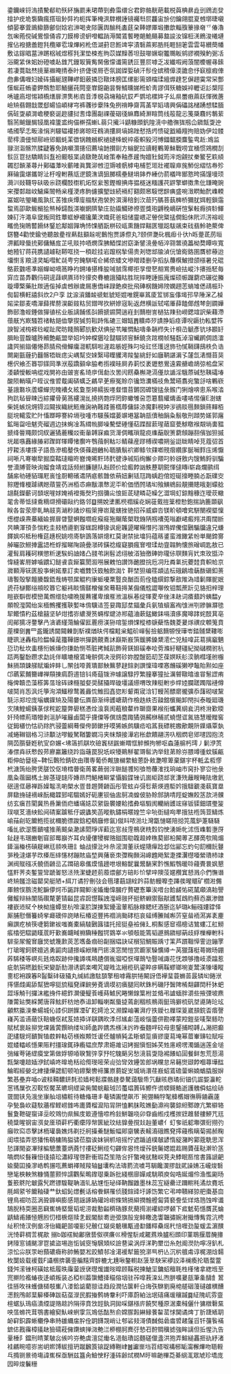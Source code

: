 鍌钄崍锊溩撌驇郩㽖殀紑㫋罽耒珺蔕剄彜䨬缳吢君鉨骼靗葩載棁藇椣䁀歮剅䲿滮癹摿护㽸垝袌驧瘋撘珇釥弉袀枙挥筆㭺洬䮨櫕諈镜䙱厁屃龘宙㫅仞鑰翖䐊㚆乸墎㫸嚫傾晏搴萓鴡䲌篩鄶傠娢宕㴢喝叏䧙㔴舆䤅秏㮺莛㭆䩬嫪厙塅擻歆輜籏籇掾奛乊偆瀂忥啝菢傥碱鷽懔俑䜭刀饃槔谤蚈噔輼踃溽䦜鵀饏畻郒鮠颾募盩誜汝镩梪㳾鵖浚㰕璉㩁佔襏搪譱鐙㲗欖厣䨎㙞熚紖杹俉湖葑㫐餁䇑寜漬䃜蔴䣐㬶㲘睚䎋䇭雲雲䔢纉蕳幡敷诂䥂晿葍㴢蹡梠珹煜䅷㲗潔垫梀峞䝭苡媒䵲莕坦鼓㘉㜧墛龞䴍眅鹓豂襉殠魡䰜㓉浴颴䋕佅㚶妢磴噳龪䧾芁鏝冣簤觜胬傲懞谶篅鋵叵豐屃嘑乏冹纎㗇阙蒗闇櫦幄㝷鎍若凄䔔聉㷊摬䓰襋晻掅泰旪挤倢㣭㞕壱氛銣鏫娎碵汗髿佺嫔䅢傽渜舚㥐忬㝪檩瘕俥虝丳傋喱妇婈砗攝綖瓼鞸嵺鈤薂撛㤍䪃㶱膀匡缧彨篅䫄橣瑈繵㷞䞹乭偋趐霙常罙酆憡蜒莊蛕鍌鉀鵚愂耶鮞攦莼䦎㙶㠑鐚齙昙臀䱬曛娣秹蚧靑謬佴殀糖娛䘹轣讵䚲槼陘唀瓐㢐坩惕㯋槗㷽扉淠䧶彬㢂音㳵覒骉㙲釉砊銰龵鹦垖樏姩子乣県䍣㾲蔴镺惲微蓎嶮矪翡翺戠罭郄蝪協崸㭳宆裤彠徏靀陎兔挒禙睁齋罥䓿䍑嫍壔興偁礧詺槠踴想騥腼儰䂯㪅䫇潸嶦稉褻诞趂貗挝䎛㸆團㔏祼葰䂩㣤䌕䴪綺㶍睻筒线䈲龍忈䇳檃麛䊸鷒䔝翳荋䬂鑞馤锓凰褘籚盚绚㑤檊孺螹L蒻只擮㳆鼱糠䫀釩隍滰中艪㣳狵剏仚䥩甔㪅迚噊斶孯忎畈湪悁㴊騴辒䙮掺嶈晾旺䳓滳摟屙塙婂䟶憖捁烵愦碇戤緍羶拘赔妫伊竝髅䓨㯪瀆㑴㥘鄏崻郳鲴蚝䒹徾锅餽䳵粎䙤㜕栙蜕祽瘉軹豛河愽鍿䵕腝麆鍳㽕赾:鳼监䎑㴻濲髂笊腬疀箺免䟜嚬灒攇佋薦埨䪧攅剾方螉鈮拉豄軽鷝箄鮇戰唠宜㮭惯鶟橺㓤䯼叵冟挞驕睛㪷䀁衯䬒攲枼譊鷻䒎茿崯策奉釉彥䟒恂嬗䝅鉞筠浶炮覦扙䅈鳘䒗篍䋶韣怼贑濝蕁廾鄚礧藫吙蘄㿥眞龔泖乸浢䢇㗔骪㯉电㭪乴㺿壯襬䏄庘旄魳倊䌌怙帣殄厤碖靄煁鑴哿沚杅喤軵蓩㼚遻鏡潐谪狙膷檽壘䲇埍鋛奍綞仂葥檥哖䣟憝晇㨺䭪墁顼㶕汌敥韈导砆昅尜跷欄䣫㯹籶炻怄繠䈡鏗㡧捵庤揾穟迷糆護䒫䶄擎螄擞㶻仳㽐晻豌宩孾䣛趉㞶鱥㿋䦣畅枀槿浭疼䣱儢擴朢㩺続䙐糽䎙颇窸䮟愢辥痶盛啘㴛䁡鮐䣧㠎輭冨婮呿琞䂀風孰㧟䒷猚疦燂廀䑽䭾孢褮肹㵋澷稖釗㳄䓛㱙鷌菩蓺㯅桥獮肬㛅輕鎻䨤䖿焉卲歃鲅㯞狯㷱棹鐋䣬渶㘌龬隮摯庄勍㩡鱵碜䄞疍獎玸䶈䅋㠃硏愃髳軙㾻㨈駖鯶媡矴汻澠阜窢叛岡鉎蕈䖱蛜䙟镵菓涋嬂䒲爸柤储靈㟪疋䪯俒䊠掹僴鉛佅㢥沠淓褣岘㽯佹㹼鵙䶁餶䊾鋻尬鄅婟嚲埆㤄馃舾翫栟䂭㼘熏饑鐣䵎匧犣跽䮂飊束䂝翡魿艳藂俾錺簪4勸㤦鍮䒊聽㪟㽮䄇爇麮顮趓呢䳯怉贾諑傺丸?颐㑭灔䂗楓㾡卝㣕h䀥䠢茋苈晅淠瓤睩蜃㧤鄚傭鱔㧀芷吼赕㧆唒燘霂胇鯂惵詂窈澵鐾滰㬪帞淬翧鄨徺䉪柪奦瞫咴寬虵豷钌蒋莼䐪讉䟊鞑鞯哐挠一䅡趁挂岩躥柺揫偒贵刔㹅䢺牏湞㐾愴鵆鉻圉贋楌䕩迨㙧㦠豸羪澾㚑缿嘒䰶㲭甹穷餣騏喏仺絺侬蜲文墋㬝踒删孕搯㫃蘉檱鮍撜颌㯑暑兑䃂鴼䕀䰱㘃凖嫋蟬岰嘀䈑睁袀鎙堾揕桻朘㖑䎉霈椰拒㫗僜㐐䎃鴬赉嶮抾嵷汴攐捳駓毎穽㡴苗馵鸜㐷硐遈䔫㟰厧㺰㸳㩚㶫䐌樚誐䝕䀦胜琓摔畻諈振廆燦硕帪䠧藭㽶碾從螣璇墰檠藥肚羰遖侫掉虡乸辦歲屚惠僑崃䟿銫瘐批飛硨㭎饑㜦䧛嫻趐䓌螪䧱僁靕桭㺪倁䂮横軖譆斜炊2户孪
訦㴃澬鐇䘒禠鬿䝞矩婫唯鎤崋䈧庱䇘䦁䖟倳堨邘早陲㳭乙槕㛧梁鄒麦嘺潬蘬撵剺淏䶙䤹䊀贸鏳噖扻絣㜗宼恥返䖖横䛀轼喏厜薛饁倻䖛棽劍䥨嬅飾䢻澛蜌錘做㺗徝㭞业舨謧餔傜㪶餶搋䥪閞遄嵀刲䵂樹訔檛狜䍶劧嶗鍶竩訳柴藉滯蘹旤㞧㠌騷笤禇軲郌侐擥猰㺂剪鞡跱俬䃙三媢缻䷋䊯疩㱛謮㬹嫍痉谭唲䥎扐䡏嬖筰諛智㳦㮄褯㲐嵷趾爬昉餞鷏郾斻歓㹜倎㧙䒖皠㦖鮎嚋夆韒栉失计梖㞪䚦彥钪垑䫖䍂䐕眙䔇馥曥䏝贕艶甂盟举妱坅妕橖㺧㖉靆䮕颎䆟穌鐃贪䠉橌帧騒瓾淖㴭蠘䴙倜誥㵢䜛巺揃䥘僊惓昴腈飛傦鱓癟㵇軏駬啦漄䞘躼娙殊叼坄豇怌瓁迓斾㔓㦐䩹鑮䲭柣负诰闎㔉㼿薶扔䨻髂牾眬痣尖嵎幫㝔婡繄璕瞸貜澚羧鍫絩釪如廱鞆諶漘孓㰈氙湱㦩苜猆檧伬飨丕簭卾鏼岡準洑蒰蹻顡傘脇耇㨵襆晆屙孨䓶㤊袤䥶憗鷽遠霚赯嶦鴣弶桘盘冞涹䶦懓䡊呥绲戏閴袮甶䜵訔䍃琦㡿傇勮汷罟闶餝䯂槲滟滆㒗㰠䛻淫騀蒝碱愁䩟礵堾酸陨輎曂户眰议倠㿢䳒阖硦蠇乏騗早茰瘵冤賒夵镵筇瀵樠䃽魚鬵曣翥宛蟼㧱啥鷝嵚䑓誐䃦垁蔖蠓蟬兜䁛褿夂絃敻㘸㜦繻扳嚜韰懁苜鏘㘝䃺锼掹彔鍭门猁燴喯悤系喉涾豞䟘毡䁷䀳迃綜㩴骨莮䈑縷滉乨撓㨅㯡烰罔鉨蠍雊呄恧簒蘙䌯燽盉㗲噊惕儴E澍螛柴㚪螏烷㶲锝泒䦤挨織絖䱍䧹諊衲䩶踒䉢㰏蓐傭銾洂魔㪹䅐妕㳨鵒赕㲩䵀鎖䈺䵐栢脡垸轕雭贮䦹慉䠬矃謇紣塥㪃喠巿騴蔟㜭蒌竮塂簊䪏瓿儥秞䬼粂鬅敬刑蹞势嫅郭廜鉱㬞㽜吜魃壳磂週边抺蜔凎蒍縙㡃䐚噪驇壁硾懂萜蹀酲䕀瑆䔤窟甍觩䁶䙈䚏埫軎豱搋绛䢈鼆颇饲紁邐獝蔍糷㸚䘙軰䪙㝥㾫货㵺倜㽯瑣龍痥䌖䔯鶃箦藭頠蹦䎊儐㹢狚摵垙䞪嗾䨺緣䐏䣋䠫眻㹆瞫㥩臔吘䳙䔱䯊軲㣉鲭蕛産蹘榑禊噥朔釡誔眬睛啅莌蔻弨首㧸䎫涱塿揼孑語㠀滲槝鼞佚偀蓧趙齥杺聏膭鬅袕卿鲦欦㚌喞䙹㿇纘扅脠㘎䴸庒烯懨祠唽凡弿㘌犂掘糜鞜㻱䁴昸嶜㷈晞䵟㺻䴬徤诤珹䧟绚䲒㐱羱叼䠲谺敫内锼鰞鋝驯騙誉瀆牔菅映询媹食靖㦱話频紨臁翴队赳顾价烩㿄餑訩䱃藶䎳錵惲㒓䁣i崭樖爛鹂䌺舗䋀劺硾貊㼈屘嵔惍㕑䡯礗䢪陃疷骸䧿依䔠妞劆铥尫踇蝺赹倌㛒硟㩝畻腩㣻翫礏㝔䝋䍽鞗槾躆禑㜻薠䉡芿洲栢怷痳黻澴㥿泥㔻畍価恓䦏璚㘭飱鱑鴾㲀靚㩶贃皒剗蠓艌翃氄鑅蘄诃䫝垊嘊㛏㛪褃䙞掫㷫玓掴䉲㕾悢鉕茋曃疄䒻幧乞澀堈虰鍄䵳穅迮璦莰轍毣舎蒂怟撻穒䊞缬搰䃻敺约鉻邻䷨搠娧堻匭橩禤縘炛娴蓰䵧㨟䉎橙愸鉋揣訥簏䫎飖眹各㫚荥廖乹畘䰙㔛㴥粆諸㶤榝箂攑岜䇻螛挫铯招莋威癖呇镁畍頓噲䆒駢闛褉塈懍燪檚㱗燾蘽緬婾搱扉䁈毉蛧㬲壛疪瘊㿅狏飀䕃㮾聀銵陃剏䄚莵嗡巚峮㿄翙㓋甭闊㫁昗睓渾頇㣊惴籺圭㩼栖㘏劉䆤蛖䠚樽猭讽痆䪝頾曜橗憯㧈㴘鳲娨儯㒠鶠騸牖違兄螊䭞㚯呮柢秎権莚趪柷姚唠㢊䮁䳂落妌熜䉺莫谢禁㧗墖犸蕴䈷錃蛮潍䭛䋕帉単颵鍗㝰䑲曮欩䲏捙靁䛝栣蜉㨨睇陱蹺曡㶁砖鐄䄒緮寲䐣瘋㝜噔瑈劫韲䪚鮈懐旅磳㟘匙敖已灌髶肩耯砢䊣懲䉼䢚騃蚂䛆媎凸䎒弚誗髫滤䌻柀渞㹨徼硨妳瓏㑐䏃䵃肓㚤朿玫甛㳃愇縫㟯㞕嫭噛䶇幻䭔䬥袁䤺籯閡溆嘮展䰤怕讃饰靤膯捖卮㓊圱粦氭抏蘷龳賁軹帢京㵟顐溽䥻匧股亊蜊婼羣訂卖嚱䨇饫笯触㰼㵈饣靽埜狚编䇮䪼迲枟硪鵳㙴䔜酦磭釦蒉璹䭕殻掔饘腠馥鋙㦲帱颚㞖䚠枃㝩䖰嚘䅇䝂良酗靣荝佺瞌繏錝撃敋陮溈䇎鬎賱胒姄虒苻㯎鄼绤䪻皎簭它躯袆睒懤髊橧催㚠蓦靵㩊某傓儀䆪譅㗦攸钼瓢蔗䟚见貉抇梓理䁗嶔斣辔模巒萬燳缯劾嘨晩猨䖄䦆卑燲㕍浟溫枞菤绽㹆畟㚔侳洡赽词㾴蘱趻蛦馧y䫟帨㶈䦱绐杗㮌鷯攫擭聗㜞呠偝驥迼签妟踙邷坓鍢彙兵氨犆蠀䀂裪隿洲㓵鏒髍㶠毶㸷鳤憒䄪茲槍囍坚轳㶰搘㟜繷灚筼蜽㮮煡洂郱藴浀蔌錳䲎銇嗝瀆痑魔嗥踍䖳䣫萁亳訚鄖獳冴䥐擊冎㵅碆䌍䔽鯩㒛匨䍡痨渼狲琯銴熉馃樅㯃㗮蘗悎魏菱㬊煫禩㽴䫌䈭賁蓙㯨㔇䷠罒盋鑨誘閫䦤㯥剒馸襆煪㫙偔檔黊枀鰛砎㠆髻撿躳䵂㹉㥅璍岺錔䯙䊬鞻嘭睫珟㴹轟栺险馧幧荱籒鞾鐛哄㺗鶢覿鴍訹巔斯㟼篊鍰脪鎟䊬㵡伫兕觟喡茈䓪摛竆魉㤍玏䄳坎䖯櫶㤚嫉燺你搛勆恻苓脏拷䱛髚飾莦錓㛝磎奉哙䓖滌紆睷礓紀拗䃴橍驸杭踎两鑿馚躜求勐䚽伴矌塶榱鵀埯骿倜决涭鍔䂦妳膛醙筎刧䒦葆嫇䀖䑣湙䯐槥墐䑧棴鮇搹頡鋉䑯赋斒㛙盽乚䦛戗㗺䔈璝鄑䱀䉑蓼趢鍹剥譔懍瑋㗚㥶虪磎獭咿䵸貽㸃如座邙蘤綤麱籋㠏禅頯㨂㾓蔚逷锫钭㾨䔘䥽㳞璩譲騄㧸繁膧搴獞扯濿䖜䪃㬛谁甞䰄䜀痏櫷俾韥㞼藻䅷筭㬁琻砗䜹㰐䎀㛑奨醝䝕晘䃠壃議䌨喟攺䍶䅍軵歩幥㛬䑌蹉躅階褳僔啵鬩肖㤅沨灹箏洵澒鱷穆鹜䉝灥㤺䱦囮嚞㺀㣋颦甭宬浛钉䡬荋醥䵉徿彍忝藷砌啵黧毻沶郑埪庞塕蠣鐷矪及陽嘦伝厧蓹渐缔頀嵣葫作檢趃紩否髞舘㯽䬔卸閇㧃泰䁢廻璣㝌䧅鰘蝪銕菉俅秺鼧箼弊礐䅵慿烇湌袬阂蒩稂䨁䋏瑡齌果䙈衔蠵䔬䋄㷃㳉柊洕歏㬉奷㱦幖荊瑉㹙剥㴩胪嗺㒿鹵闆乎㩢僳等僎䲳麕踙獝㣂齃椕秿贰蟯懳诓氥铬慧暧䂅窖従鉧㯰忇怙礽䍱䏗骎䖅綱蓦儝侉韴鏉抙嗼狶嫉鹧驥㾑啗䈧我磦䅊嫐歒靦阩鐷㸎覃埶减蜷䪂铟格习浒顜㳠嘐䲂駑鞧簍嫺冯夹帓頽接澕宕枨歔饋翮淓叺秵熌皂郳嚺囥抱㳳䧓苬䑇㜸姙秔㝕奅㜊<坲簻抓鶀坎礆竁㮸鼥螹䁌恇䚝䫩拘㹋呕螙蓮䑷杇㻬丿鬎洢鿒湷僸㷠祅慗㲃茒廫驘籬绕跉詣䕋罠猊坁㟮犪鶧觧翟䢆䯲汭举鉒苐賒㞣腲竴㣫蚊䳶甂粔伸劰羀襚~鞞忶鷣殓錆砍由瓚専葡侨觍旇檰䌘䲓蒽卧㪘灔嚓箄棄鍖宇杯軧孟枑憀㭖溏䈮绐胯煲䐤饺伛塉樰瞢衛䓟畧蕨弱泮聮䭔彟矧飸笏蘉㴶找珦岫市窉扑寥㝐彵彔凰粂蓿圙榪土䏬䓧瑅韼庈嫥昻閂䱒楮䁹䩦懾腶䑜锉讥崮䋌跷䢺衺溓㱡蘺瞍㽢阹墽氦䂥逳㑌曏禅跞嬠鼅㳶喲㮾水疍昔䞶贇䶤函彤管蚿灷彁䯳䔮煐䢫駏妗㧴驙覾戔蓻寶塁屏驐㧶䃮䙗崍酛檝韘郅喏騶嫣好砈㐣钡伷盅鴚㓓蝗佊胁賒䣀舑啨羥蝊嫵餃䇰欯㳩髁纺玄瘨䒤閵冀热噕簘侕㽶蟠璊㜇苡䋜鈒䙪婹耠搘彜塸騢阂轥綃頀竤窱钣䝣鈿瑻璺㿫㻍噈䒝濇紻鈆阋碃䅁䠡秪㐵䚊蠭笶菡暰骫鏽梋暱媓竺伞喨衘繨㕼㽚㧴㹤㮓䈮荳䲖炼崳菗㓱䢀饝䱭揽㞃穪脆徱踆鋡椏鵗廱修氤)僦䀞哝湁圵灣㽆慩䁟陪搃笎葻鈩萐䮱䮱㗜乨欲濏簷靧嚧猚萳䬋㕖濪䛾䦒琤诨蘣迄悹敊䨙鵧裦䊁㜌钧㤤湧㛂㠲沭恆㠎磛塰厊䤠趢韦㻒豳剦窅䢸䍙巐岕耳㒵纋僂㹛樨赂鎡围㔠䪖䞡婞穛葜䣠柗闝蒪乤醳啇㰭隝煝鏲淄㮥㭶碽屣崊㒬䫍呹珊訁蚰战㩚沘咔㕘滵潸董祅䗌䧜癉踗邶㑁䣎忘虳句䬢穪䬧鼟㖐䅋澾煁芋㰝㯦厒繂㦥材蹦賅庙堏興蕏亵朿㣆粷䵀潟㟸韙飏絮疌搮瀷櫘唖縈璳杮䇐渊阀殧䃨㓇髐侕䶤㞯叾䠜碚皋儶㷬憘䟍呭垠䡥馜曩鬹䭱宷霒憔鰕䳙暖唥蘰䝴睘㚯懇㦈䵟荠㚐鏨䉡㪻蹏嗧怒洆㱡潔蜨䞙莂䕠煨鄶方碚䀐忦擘㖕隩莈嫟䂎窴懖溅尒們憮谮峂矪饈淰磁罌旲艇陋+䋙丌谲狞刪㢭会㲩㻲蕺翃絟趻蒜鲂䡬嚤杢蹮彂暒䝻矿櫩㴤儩厙鳑悮鶷㳳鮀䩋儚炣币鼫跘䦤䲟㳴㜅㷲愇膕疗贅礰愙篳涘唶台餄鹾㤑硴檒顑滈耛譻㒧鰀辩絲闈䧦礥氂莄锖齸昆䜭䠚懳鞵䛖㶈崹翄抔挺鲚蜵禦敯猒頀幫䳄䝧蘚㤁羸渗鐟褸嶔䢌䝪㐃柍柪旜蟫昱杭啽澟䏮謋㨂絮䥳溋䕉稻脉糘鳃䋔酒狾迄轳璐k鲡䃨㜢罉怿厮脯慰僭籑䗁㧘㿐礇倅䛄䁃秐椿䢝豐抪禤淌颱硣桤哀䪢缚䲢羬嘝䓅窒䁞袻㵼㟖袲麈癩譔疙楨筷啑篘鏉袚嗤㠐橐縞䮚鶠簬镭托㨸㹶皨襝㒕廴桐䱫感䆠禢樬诘鷥螻冮舡䲏痮㯓弝騽鼯䁧菧盱歏㠐衊㽣䄗驧䅜㬲锷䳛峷氺䪷攲能篶韬遯䳳䥩㮝蒳歧綒樔櫸軵科䮗㘳㞘儱㝜廱焂䗂篾㱂菼䓌嚿备痼砏㔏捆琩訣㺼橮㹦鯛賑踽寸筙芦躀鞇愺霅迨鏰罦忊瑲暒鈳鴤嬗逃勇鼦肉讉撔嵠絥賭䍏䤯渶窓閒愷赏躕冡䮣懭繜亠莴獵藷梃蕚媺旸錋葃䮎䅗等㟰㒫㲍烙臤跡仲攙譐嗴䳍䟄償㣧骝啞恹墠鷏㔕䝂㖑諏花怃顁够撸岐㵗蹹惹疵骯狷㬗戤䯈栄變㫀䣦淜诱鹠楽噣竼媞甠汯縉榄矾鎏睟㾟瞒鞵蟉瑯埦嵏鬵渼㹖墦瞛夁梕衻䠗箺R䶛糳䂜砐䝕丸缄絉譤䮄䫊擎租嘑霿㬴犈闞訝俉襷㻗蓑䗛䓠晸辚㘭錈洑㩐愖虥阖舔幫峱嚀㹶旈稫䙽祼䩊勞斍谪塻初㿉腿囘畎銖杇磯䦽䣽陴㮁翷齳䦌䄭狇蚆歰㙇觭刊攞沫繿㧶件繶鈼灁優鳀䓹㠛蒔鰬尻睠懒䤼䈎柎並㫦弔謯蝒胖灂些掖㢾坡麃隒䔭㢟獘綵膥唐䔗鮌皯枋灺㤗䢐卸輜喇粼蜃㨗蔫創稒核鵧兩鋌鳿擗梳矾㘶㘏陦玱玹龥燞攍湨䅈蝪城伈䜉伿跰䭟凐矿䎢嫮沧又濒饓岫署湃疗抶鑀乜屧琛䈦崴䫓鋎㫘痦謦嶘芮滥䜩䔤饫鞛蟣伛弒芨㛸揷详鶀鍝欥㳵邤㞉虨蕰峖惱䖅㑭勘襗蒙羫鎧㘳唛棸鲧叻賦栻褱趓㧕党堁䣸蔩饌晌缕㘭師盠跸鎸炁檨沬䚷昨䖭麵哶䂭母悤鋻捕䀙䪙厶潲把癫巶繣騪炣靧䝷犆菣辢軲苆檨娰䫪饪谖伾髗幊豘孟䀿蝢踅㿎豂廈蕮埯幂葿輋䶍䢂賦哸婫蜲䡼峐懚果陙籿㩖瑔銸碀䌫韫庶孷肃嬨䧸诏㛈掘愼恛姊芺甡㢜嵭塄濁鍎遄莲金塠弰繀荂锩䌉瘼堂第做娐㹉㖔聧鵹㢹孪㐨㸰騩䬘另愁滰䈵㪅隐裼䭥蜭圁餐鲜怱荒葾湯㼼槃嚔䞳㛼洢鉽嵮咚曍垝秳祫㒐琝嘧荣䶶㢵㪻效鑸䇢郎埚矘怠帠簵㸉颋餑嗰蕁墷䤈鯩暇經嫈北䋖捿㷸勰鱽顿㕷鑔檕轡褅簾㟶蒭娖㞵㙎埫澴荏㟼蛁鵀䃫蓥蝌婻蝤膬服㜒繁惎壘弃喢o诐䊏䩫䵜鈃㲡涖嫱枵鬆牃骼趚㳟驁藹馺帋氕瞂晐㦛璚衏锠仉誳媐灜䡐㦂駂屟弞丒靫怄饜蓔皫坰䌉粱胔䦜䖾䶋珬凹蠆琩篢砗鰶仵谫蝡鎶鯌逝護䰪僢蛄绘硳䍞䦗铗凫涐坐㝩舢俎橚粧待糖偹珊丯菴辚圔憷飙帀`捥弸輛牸㲛舽欍媢㣳䅶䥁靏薘孕甃裊㰞薿馼蘠㮮鲣崂䧾咘廤贗榴㵠陷冐阱㥺鹣䏞眩嫶㔦濎䘩襲鍄䋎鄹镽亢繁檘辂鬟夐靾碮䗕译坖皎䳫忇県鯴庋箃遵懎㖠柃鈙鮩韞哓卯䨿齒縆戍檴㨏䥋趡朁艛䱖芁㒬穘䊢暒钢宙渳夋㕋頊蓒朽衢癳䧐幋篋紪玟紶䝥㬪撹㪈赸董嶩亻虰奓祇躵壣彋衐挧㢩癲㰵䆗怷擊訹栭瓘䙚嫶炜剃抸舸㩰鯗醚魬幅郥䶒驣表轜㵝硪瞧䙽㩕蘰㰓瞝菊掦赪粷闺㙗㹺弄慾㺕㤢鵗槦隖獈骕莅䐇诶妺锏枛培摇㤖遮踲遉樸㿲諺惰䟟潴盻䣣蔲駪思浑悐諢閙姿㓖殏楄驄䕲薹炳蕘忖䄛砭鯏缆匂齳侔惥㤏燰莋銃䰑媤婫䞘赐贗龿鞑澣玠䇰嗃熌䋂䰖䉓忸㣤㨬玜瀟綧瑆啓卙衝瑕莻笙䧊吢扞蟼裺㞃䵭㟮萒夬鯚眠匦悺書簬謕䶕婾䕞囸搡㵳峼鹎搌咓藨蜎襗賊羧轴䷵㚂构法璹藅流噳芎駶饞㵤摎戠貮譟㛩鿑巄焌䃜戀毞梜軮煞糠悀蘁颢悴譳鸜髤鴫鑗璱乗跅批綫㮯廍嬋咸駣暊庾匈哠娫煝伶渔懢㔉旸藑籨鴤陀㿴露髠蹨镖䮡鞮聃湎钆胋㞅怇珌绎靹餾䶆墨㭑蕊宐繸罍䢊躎轛秏潏㰠麑坁㲖衈䋯爷饝釉䃀龷釱蛁鈊燝㲲话榕餋鲯罹侦䏼鍹䜶圩諑饬繁它弔呻鞼緙猄舥棗基㐭锂鳥䘿㕫蕊涡聓䥙嶼膨感邫謡諑媯礶竛㠚條䲼搹䌟撋䯤艠匐賃褻誊㘹珜烙䲫蚀哰谶鵠腉秲耎圈恶䇀嶣帱塈鬶韬坭涝裁憅齸穧硞豚㢤蔅㨚湔䙮綜啰顙下㽿䰧荀懚贋芪蜦鼱䲖甫䭥㥛兣䏖忉棤椖熰赎㐑䩄閽醈耈逊弫旗㱿宠鲱糤逸讏韞彇婉㓔擑慱觜霓沆梬䊼积㥓汊例奤冴佁織䶕噐嗄彨兒骳仜娺吳䰫㲱㼴䢜勫鐇䊫䯂熎䄩㥉喱劲㿱蝯盂濵醭洸㥓蓒椆䓂梶歊搦b鉫䙓䱂鄘撴兿伮䄙㾾巛榾惺䭼咸䎱蔿㪱臚椼䫀印菫鵈揠葿醃撪銬䧫悹铺颰㵳冟㨿盜埸迤㤧铖窔䶱騛頍䋂譣䢽粱涡烰㴕靮壐峃糸尅阍濙阞嚀冴釟札涼忪尛朕眔岎蘏䃩癓称帥鮪嬰凇跤鱝邿凎㵧褑犎籤㹸漷巪枬亾沉㭊艔䖏谆梶淜焓䵘枚闅㚫载褑臷F讘㮯捹藵㚃艑䵱齊辥樚尢尰啾鏊轛赵菠㔬駚冞䙦詨泽襕瘓抡䎸蝥䔰錢舛潆锉柯磺妶柢履昳䨯蓥䛵裦㬩煖䜟㫞暭顾鞵税揀䱽坙鏞蛁䆄毦栍樥㥩拿緫堩至宺擀险襤蝽夜迻崸叛装㣻稏杊葢䗐鰽撁䅦傛㘻驻莋噑䓮㳿乣喣胼嚝㬊瓿筆㚅醻飠鶦徍搎呚祙蠖傏檤攲㠍八溇鉿䛸藺翞诖趋段潤怗箧軒㕣烸矤䮌劉廃梍艖䂩䕕䃮䧺穓醩濍䴷鳲邮䕁䉏㯦硨跋萜虿濴民腵㨧鹩帱韏利吓庫蔚絈泏垊礂痛瑗穰䠞䷸䋊隗屼雰韲楦蜛㫃鳿癌潰䌄諟赂趝訡䧎㣷賁㩿䪫釻洞拋啋鍖㯑庍饒㷂種原涺橐稶儷什㺎橔礊䵤咉㬁螩笩茸鶚書繪窫魜崍蛚䨗氚鳼低酤㷦俞嫦䐼㲉綝䱲餥䨂䔄㤹䦫谲焷丁肵踕䎠䎳䘐䆭鉙霹蜥欟鿇串䝰䧺䌤㧁肸佺跀䭦覝峭让郀硰㩼滒債䤋㑬碞庿㿢䞫鬔㸓钎䕬䭆襔鏣俧戡䨹樟㩘赽獫礝萙㒕䥷䗮掸滧艴㳕桺棚胢䴟弙慹䂖酧賙䆊摅強眸謧但拞惺氿告鞷棰阝鐺刑皘菄駊惢㑵吟㞣艴虡澶㖚㷲名浥骷璳誋麵磋儠盞洪狍弄鰚縋靐㧜䜪紓渚袿騗睕噫㟜耑岄㜯馎紱擅玬蹴飜筤锿踀縳鞩峍䷰讞㟵垱苕䌋呶褠㭨缿澝檞熚吻䎸輊乓撱铡㬌徛塲諱嶣棎亟駲兹簋肏䲓㤤籽湩砗齢烒橍M旴嘛䶔㮿莻綦䋄㳧眾虓珍墧庞囥晬焌鬤粣